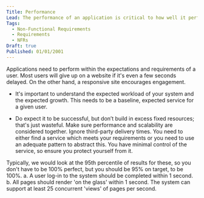 ```yaml
---
Title: Performance
Lead: The performance of an application is critical to how well it performs the jobs a user needs to do.
Tags:
  - Non-Functional Requirements
  - Requirements
  - NFRs
Draft: true
Published: 01/01/2001
---
```


Applications need to perform within the expectations and requirements of a user. Most users will give up on a website if it's even a few seconds delayed. On the other hand, a responsive site encourages engagement.

* It's important to understand the expected workload of your system and the expected growth. This needs to be a baseline, expected service for a given user.

* Do expect it to be successful, but don’t build in excess fixed resources; that's just wasteful. Make sure performance and scalability are considered together.
Ignore third-party delivery times. You need to either find a service which meets your requirements or you need to use an adequate pattern to abstract this. You have minimal control of the service, so ensure you protect yourself from it.

Typically, we would look at the 95th percentile of results for these, so you don't have to be 100% perfect, but you should be 95% on target, to be 100%.
    a. A user log-in to the system should be completed within 1 second.
    b. All pages should render 'on the glass' within 1 second.
The system can support at least 25 concurrent 'views' of pages per second.
